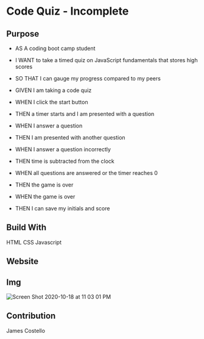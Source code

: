# Code Quiz - Incomplete

## Purpose 
* AS A coding boot camp student
* I WANT to take a timed quiz on JavaScript fundamentals that stores high scores
* SO THAT I can gauge my progress compared to my peers

* GIVEN I am taking a code quiz
* WHEN I click the start button
* THEN a timer starts and I am presented with a question
* WHEN I answer a question
* THEN I am presented with another question
* WHEN I answer a question incorrectly
* THEN time is subtracted from the clock
* WHEN all questions are answered or the timer reaches 0
* THEN the game is over
* WHEN the game is over
* THEN I can save my initials and score

## Build With
HTML
CSS
Javascript

## Website


## Img
![Screen Shot 2020-10-18 at 11 03 01 PM](https://user-images.githubusercontent.com/28774706/96407456-437d8c00-1196-11eb-9b07-8778b88c1828.png)

## Contribution 
James Costello
